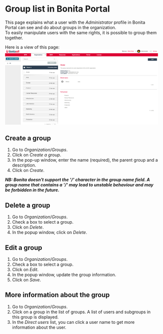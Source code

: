 # Group list in Bonita Portal

This page explains what a user with the _Administrator_ profile in Bonita Portal can see and do about groups in the organization.  
To easily manipulate users with the same rights, it is possible to group them together.

Here is a view of this page:
![Administrator groups list Portal](images/UI2021.1/groups-portal.png)<!--{.img-responsive}-->

## Create a group
1. Go to _Organization_/_Groups_.
2. Click on _Create a group_.
3. In the pop-up window, enter the name (required), the parent group and a description.
4. Click on _Create_.

_**NB: Bonita doesn't support the '/' character in the group name field. A group name that contains a '/' may lead to unstable behaviour and may be forbidden in the future.**_ 

## Delete a group
1. Go to _Organization_/_Groups_.
2. Check a box to select a group.
3. Click on _Delete_.
4. In the popup window, click on _Delete_.

## Edit a group
1. Go to _Organization_/_Groups_.
2. Check a box to select a group.
3. Click on _Edit_.
4. In the popup window, update the group information.
5. Click on _Save_.

## More information about the group
1. Go to _Organization_/_Groups_.
2. Click on a group in the list of groups. A list of users and subgroups in this group is displayed.
3. In the _Direct users_ list, you can click a user name to get more information about the user.
